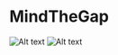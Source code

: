 # MindTheGap

![Alt text](https://s3-us-west-2.amazonaws.com/resumeimages/mtg1.jpg )
![Alt text](https://s3-us-west-2.amazonaws.com/resumeimages/mtg2.jpg )
